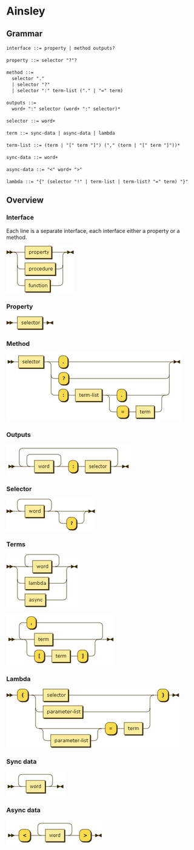 # Ainsley

## Grammar

```ebnf
interface ::= property | method outputs?

property ::= selector "?"?

method ::=
  selector "."
  | selector "?"
  | selector ":" term-list ("." | "=" term)

outputs ::=
  word+ ":" selector (word+ ":" selector)*

selector ::= word+

term ::= sync-data | async-data | lambda

term-list ::= (term | "[" term "]") ("," (term | "[" term "]"))*

sync-data ::= word+

async-data ::= "<" word+ ">"

lambda ::= "{" (selector "!" | term-list | term-list? "=" term) "}"
```

## Overview

### Interface

Each line is a separate interface, each interface either a property or a method.

![interface](interface.png)

### Property

![property](property.png)

### Method

![Method](method.png)

### Outputs

![Outputs](outputs.png)

### Selector

![selector](selector.png)

### Terms

![Term](term.png)

![Term list](term-list.png)

### Lambda

![lambda](lambda.png)

### Sync data

![Sync data](sync-data.png)

### Async data

![Async data](async-data.png)
